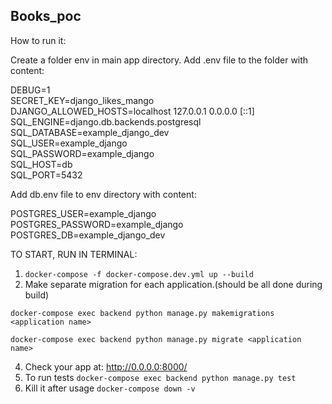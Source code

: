 ## Books_poc

How to run it:

Create a folder env in main app directory. Add .env file to the folder with content:

DEBUG=1\
SECRET_KEY=django_likes_mango\
DJANGO_ALLOWED_HOSTS=localhost 127.0.0.1 0.0.0.0 [::1]\
SQL_ENGINE=django.db.backends.postgresql\
SQL_DATABASE=example_django_dev\
SQL_USER=example_django\
SQL_PASSWORD=example_django\
SQL_HOST=db\
SQL_PORT=5432

Add db.env file to env directory with content:

POSTGRES_USER=example_django\
POSTGRES_PASSWORD=example_django\
POSTGRES_DB=example_django_dev

TO START, RUN IN TERMINAL:
1. `docker-compose -f docker-compose.dev.yml up --build`
3. Make separate migration for each application.(should be all done during build) 

`docker-compose exec backend python manage.py makemigrations <application name>`

`docker-compose exec backend python manage.py migrate <application name>` 

4. Check your app at: http://0.0.0.0:8000/
5. To run tests `docker-compose exec backend python manage.py test`
5. Kill it after usage `docker-compose down -v`